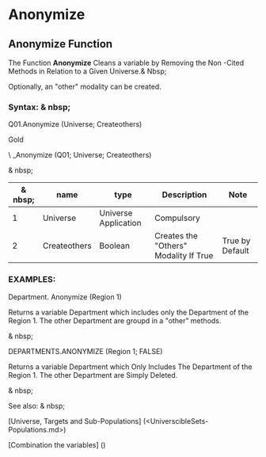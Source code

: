 # Anonymize

## Anonymize Function

The Function **Anonymize** Cleans a variable by Removing the Non -Cited Methods in Relation to a Given Universe.& Nbsp;

Optionally, an "other" modality can be created.

### Syntax: & nbsp;

Q01.Anonymize (Universe; Createothers)

Gold

\ _Anonymize (Q01; Universe; Createothers)

& nbsp;

| & nbsp; | **name** | **type** | **Description** | **Note** |
| --- | --- | --- | --- | --- |
| &#49; | Universe | Universe Application | Compulsory |
| &#50; | Createothers | Boolean | Creates the "Others" Modality If True | True by Default |

### EXAMPLES:

Department. Anonymize (Region 1)

Returns a variable Department which includes only the Department of the Region 1. The other Department are groupd in a "other" methods.

& nbsp;

DEPARTMENTS.ANONYMIZE (Region 1; FALSE)

Returns a variable Department which Only Includes The Department of the Region 1. The other Department are Simply Deleted.

& nbsp;

See also: & nbsp;

[Universe, Targets and Sub-Populations] (<UniverscibleSets-Populations.md>)

[Combination the variables] (<combination thevariables1.md>)